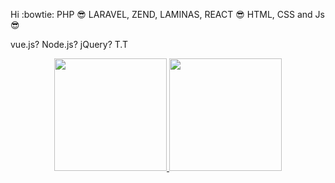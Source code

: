 Hi :bowtie: PHP :sunglasses:	LARAVEL, ZEND, LAMINAS, REACT :sunglasses:
HTML, CSS and Js :sunglasses:

vue.js? Node.js? jQuery? T.T 
 
<div align="center">
  <a href="https://github.com/guilhermeluciosilva">
  <img height="180em" src="https://github-readme-stats.vercel.app/api?username=guilhermeluciosilva&show_icons=true&theme=dracula&include_all_commits=true&count_private=true"/>
  <img height="180em" src="https://github-readme-stats.vercel.app/api/top-langs/?username=guilhermeluciosilva&layout=compact&langs_count=7&theme=dracula"/>
</div>



